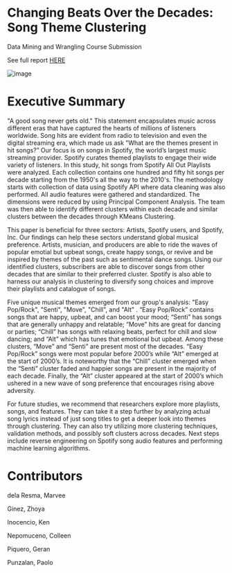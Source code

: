 # Changing Beats Over the Decades: Song Theme Clustering

Data Mining and Wrangling Course Submission

See full report [HERE](https://github.com/mbdelaresma/song-theme-clustering/blob/main/FinalReport.ipynb)

![image](https://user-images.githubusercontent.com/71246479/188297569-a02d1722-6113-4fe3-a10d-f9c66bbe69e6.png)

# Executive Summary

"A good song never gets old." This statement encapsulates music across different eras that have captured the hearts of millions of listeners worldwide. Song hits are evident from radio to television and even the digital streaming era, which made us ask "What are the themes present in hit songs?” Our focus is on songs in Spotify, the world’s largest music streaming provider. Spotify curates themed playlists to engage their wide variety of listeners. In this study, hit songs from Spotify All Out Playlists were analyzed. Each collection contains one hundred and fifty hit songs per decade starting from the 1950's all the way to the 2010's. The methodology starts with collection of data using Spotify API where data cleaning was also performed. All audio features were gathered and standardized. The dimensions were reduced by using Principal Component Analysis. The team was then able to identify different clusters within each decade and similar clusters between the decades through KMeans Clustering.

This paper is beneficial for three sectors: Artists, Spotify users, and Spotify, Inc. Our findings can help these sectors understand global musical preference. Artists, musician, and producers are able to ride the waves of popular emotial but upbeat songs, create happy songs, or revive and be inspired by themes of the past such as sentimental dance songs. Using our identified clusters, subscribers are able to discover songs from other decades that are similar to their preferred cluster. Spotify is also able to harness our analysis in clustering to diversify song choices and improve their playlists and catalogue of songs.

Five unique musical themes emerged from our group's analysis: "Easy Pop/Rock", "Senti", "Move", "Chill", and "Alt" . “Easy Pop/Rock” contains songs that are happy, upbeat, and can boost your mood; “Senti” has songs that are generally unhappy and relatable; “Move” hits are great for dancing or parties; “Chill” has songs with relaxing beats, perfect for chill and slow dancing; and “Alt” which has tunes that emotional but upbeat. Among these clusters, “Move” and “Senti” are present most of the decades. “Easy Pop/Rock” songs were most popular before 2000’s while “Alt” emerged at the start of 2000’s. It is noteworthy that the “Chill” cluster emerged when the “Senti” cluster faded and happier songs are present in the majority of each decade. Finally, the “Alt” cluster appeared at the start of 2000’s which ushered in a new wave of song preference that encourages rising above adversity.

For future studies, we recommend that researchers explore more playlists, songs, and features. They can take it a step further by analyzing actual song lyrics instead of just song titles to get a deeper look into themes through clustering. They can also try utilizing more clustering techniques, validation methods, and possibly soft clusters across decades. Next steps include reverse engineering on Spotify song audio features and performing machine learning algorithms.

# Contributors

dela Resma, Marvee

Ginez, Zhoya

Inocencio, Ken

Nepomuceno, Colleen

Piquero, Geran

Punzalan, Paolo
